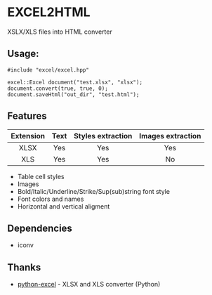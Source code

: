# EXCEL2HTML

XSLX/XLS files into HTML сonverter

## Usage:
```
#include "excel/excel.hpp"

excel::Excel document("test.xlsx", "xlsx");
document.convert(true, true, 0);
document.saveHtml("out_dir", "test.html");
```

## Features
| Extension | Text | Styles extraction | Images extraction |
|   :---:   | :---:|       :---:       |       :---:       |
| XLSX      | Yes  | Yes               | Yes               |
| XLS       | Yes  | Yes               | No                |

- Table cell styles
-	Images
-	Bold/Italic/Underline/Strike/Sup(sub)string font style
-	Font colors and names
-	Horizontal and vertical aligment

## Dependencies
- iconv

## Thanks
- [python-excel](https://github.com/python-excel/xlrd) - XLSX and XLS converter (Python)
